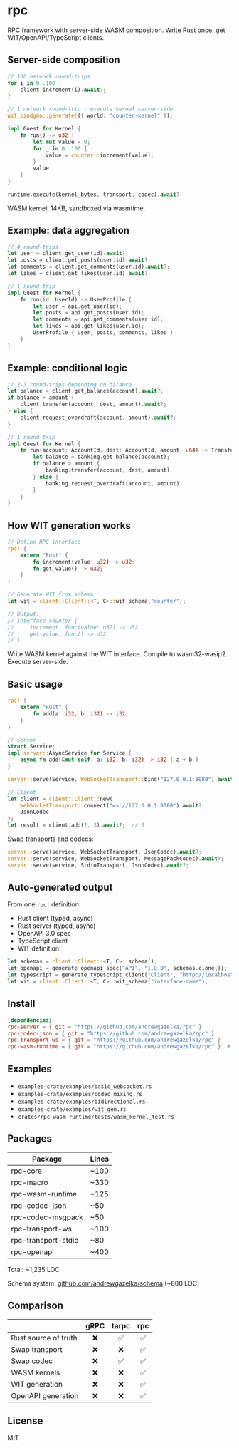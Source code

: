 # rpc

RPC framework with server-side WASM composition. Write Rust once, get WIT/OpenAPI/TypeScript clients.

## Server-side composition

```rust
// 100 network round-trips
for i in 0..100 {
    client.increment(i).await?;
}

// 1 network round-trip - execute kernel server-side
wit_bindgen::generate!({ world: "counter-kernel" });

impl Guest for Kernel {
    fn run() -> u32 {
        let mut value = 0;
        for _ in 0..100 {
            value = counter::increment(value);
        }
        value
    }
}

runtime.execute(kernel_bytes, transport, codec).await?;
```

WASM kernel: 14KB, sandboxed via wasmtime.

## Example: data aggregation

```rust
// 4 round-trips
let user = client.get_user(id).await?;
let posts = client.get_posts(user.id).await?;
let comments = client.get_comments(user.id).await?;
let likes = client.get_likes(user.id).await?;

// 1 round-trip
impl Guest for Kernel {
    fn run(id: UserId) -> UserProfile {
        let user = api.get_user(id);
        let posts = api.get_posts(user.id);
        let comments = api.get_comments(user.id);
        let likes = api.get_likes(user.id);
        UserProfile { user, posts, comments, likes }
    }
}
```

## Example: conditional logic

```rust
// 2-3 round-trips depending on balance
let balance = client.get_balance(account).await?;
if balance > amount {
    client.transfer(account, dest, amount).await?;
} else {
    client.request_overdraft(account, amount).await?;
}

// 1 round-trip
impl Guest for Kernel {
    fn run(account: AccountId, dest: AccountId, amount: u64) -> TransferResult {
        let balance = banking.get_balance(account);
        if balance > amount {
            banking.transfer(account, dest, amount)
        } else {
            banking.request_overdraft(account, amount)
        }
    }
}
```

## How WIT generation works

```rust
// Define RPC interface
rpc! {
    extern "Rust" {
        fn increment(value: u32) -> u32;
        fn get_value() -> u32;
    }
}

// Generate WIT from schema
let wit = client::Client::<T, C>::wit_schema("counter");

// Output:
// interface counter {
//     increment: func(value: u32) -> u32
//     get-value: func() -> u32
// }
```

Write WASM kernel against the WIT interface. Compile to wasm32-wasip2. Execute server-side.

## Basic usage

```rust
rpc! {
    extern "Rust" {
        fn add(a: i32, b: i32) -> i32;
    }
}

// Server
struct Service;
impl server::AsyncService for Service {
    async fn add(&mut self, a: i32, b: i32) -> i32 { a + b }
}

server::serve(Service, WebSocketTransport::bind("127.0.0.1:8080").await?, JsonCodec).await?;

// Client
let client = client::Client::new(
    WebSocketTransport::connect("ws://127.0.0.1:8080").await?,
    JsonCodec
);
let result = client.add(2, 3).await?;  // 5
```

Swap transports and codecs:

```rust
server::serve(service, WebSocketTransport, JsonCodec).await?;
server::serve(service, WebSocketTransport, MessagePackCodec).await?;
server::serve(service, StdioTransport, JsonCodec).await?;
```

## Auto-generated output

From one `rpc!` definition:

- Rust client (typed, async)
- Rust server (typed, async)
- OpenAPI 3.0 spec
- TypeScript client
- WIT definition

```rust
let schemas = client::Client::<T, C>::schema();
let openapi = generate_openapi_spec("API", "1.0.0", schemas.clone());
let typescript = generate_typescript_client("Client", "http://localhost", schemas);
let wit = client::Client::<T, C>::wit_schema("interface-name");
```

## Install

```toml
[dependencies]
rpc-server = { git = "https://github.com/andrewgazelka/rpc" }
rpc-codec-json = { git = "https://github.com/andrewgazelka/rpc" }
rpc-transport-ws = { git = "https://github.com/andrewgazelka/rpc" }
rpc-wasm-runtime = { git = "https://github.com/andrewgazelka/rpc" }  # for kernels
```

## Examples

- `examples-crate/examples/basic_websocket.rs`
- `examples-crate/examples/codec_mixing.rs`
- `examples-crate/examples/bidirectional.rs`
- `examples-crate/examples/wit_gen.rs`
- `crates/rpc-wasm-runtime/tests/wasm_kernel_test.rs`

## Packages

| Package | Lines |
|---------|-------|
| rpc-core | ~100 |
| rpc-macro | ~330 |
| rpc-wasm-runtime | ~125 |
| rpc-codec-json | ~50 |
| rpc-codec-msgpack | ~50 |
| rpc-transport-ws | ~100 |
| rpc-transport-stdio | ~80 |
| rpc-openapi | ~400 |

Total: ~1,235 LOC

Schema system: [github.com/andrewgazelka/schema](https://github.com/andrewgazelka/schema) (~800 LOC)

## Comparison

|  | gRPC | tarpc | rpc |
|---|:---:|:---:|:---:|
| Rust source of truth | ❌ | ✅ | ✅ |
| Swap transport | ❌ | ❌ | ✅ |
| Swap codec | ❌ | ✅ | ✅ |
| WASM kernels | ❌ | ❌ | ✅ |
| WIT generation | ❌ | ❌ | ✅ |
| OpenAPI generation | ❌ | ❌ | ✅ |

## License

MIT
